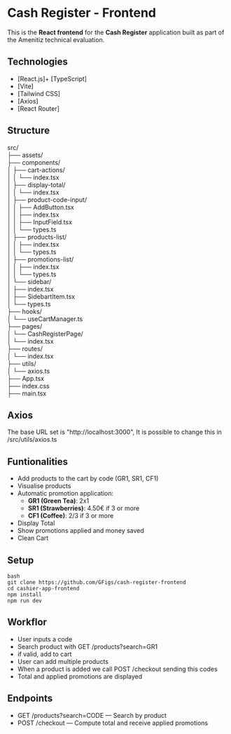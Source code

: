 # Cash Register - Frontend

This is the **React frontend** for the **Cash Register** application built as part of the Amenitiz technical evaluation.

## Technologies

- [React.js]+ [TypeScript]
- [Vite]
- [Tailwind CSS]
- [Axios]
- [React Router]

## Structure

src/  
├── assets/  
├── components/  
│   ├── cart-actions/  
│   │   └── index.tsx  
│   ├── display-total/  
│   │   └── index.tsx  
│   ├── product-code-input/  
│   │   ├── AddButton.tsx  
│   │   ├── index.tsx  
│   │   ├── InputField.tsx  
│   │   └── types.ts  
│   ├── products-list/  
│   │   ├── index.tsx  
│   │   └── types.ts  
│   ├── promotions-list/  
│   │   ├── index.tsx  
│   │   └── types.ts  
│   └── sidebar/  
│       ├── index.tsx  
│       ├── SidebartItem.tsx  
│       └── types.ts  
├── hooks/  
│   └── useCartManager.ts  
├── pages/  
│   └── CashRegisterPage/  
│       └── index.tsx  
├── routes/  
│   └── index.tsx  
├── utils/  
│   └── axios.ts  
├── App.tsx  
├── index.css  
├── main.tsx  

## Axios
The base URL set is "http://localhost:3000", It is possible to change this in /src/utils/axios.ts

## Funtionalities

- Add products to the cart by code (GR1, SR1, CF1)
- Visualise products 
- Automatic promotion application:
  - **GR1 (Green Tea)**: 2x1
  - **SR1 (Strawberries)**: 4.50€ if 3 or more
  - **CF1 (Coffee)**: 2/3 if 3 or more
- Display Total
- Show promotions applied and money saved
- Clean Cart

##  Setup

```
bash
git clone https://github.com/GFigs/cash-register-frontend
cd cashier-app-frontend
npm install
npm run dev
```

## Workflor
- User inputs a code
- Search product with GET /products?search=GR1
- if valid, add to cart
- User can add multiple products
- When a product is added we call POST /checkout sending this codes
- Total and applied promotions are displayed

## Endpoints 
- GET /products?search=CODE — Search by product
- POST /checkout — Compute total and receive applied promotions